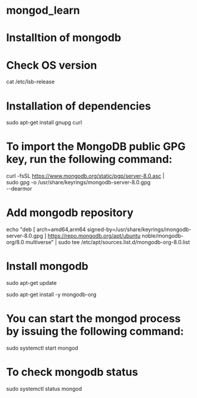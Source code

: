 # mongod_learn

# Installtion of mongodb

# Check OS version

cat /etc/lsb-release

# Installation of dependencies

sudo apt-get install gnupg curl

# To import the MongoDB public GPG key, run the following command:

curl -fsSL https://www.mongodb.org/static/pgp/server-8.0.asc | \
   sudo gpg -o /usr/share/keyrings/mongodb-server-8.0.gpg \
   --dearmor

# Add mongodb repository

echo "deb [ arch=amd64,arm64 signed-by=/usr/share/keyrings/mongodb-server-8.0.gpg ] https://repo.mongodb.org/apt/ubuntu noble/mongodb-org/8.0 multiverse" | sudo tee /etc/apt/sources.list.d/mongodb-org-8.0.list

# Install mongodb

sudo apt-get update

sudo apt-get install -y mongodb-org

# You can start the mongod process by issuing the following command:

sudo systemctl start mongod

# To check mongodb status

sudo systemctl status mongod
